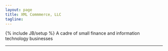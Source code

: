 ```yaml
---
layout: page
title: XML Commmerce, LLC
tagline: 
---
```

{% include JB/setup %}
A cadre of small finance and information technology businesses

---


